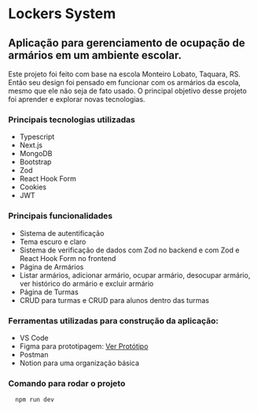 # Lockers System

## Aplicação para gerenciamento de ocupação de armários em um ambiente escolar.

Este projeto foi feito com base na escola Monteiro Lobato, Taquara, RS. Então seu design foi pensado em funcionar com os armários da escola, mesmo que ele não seja de fato usado. O principal objetivo desse projeto foi aprender e explorar novas tecnologias.
### Principais tecnologias utilizadas
- Typescript
- Next.js 
- MongoDB
- Bootstrap
- Zod
- React Hook Form
- Cookies
- JWT

### Principais funcionalidades
- Sistema de autentificação
- Tema escuro e claro
- Sistema de verificação de dados com Zod no backend e com Zod e React Hook Form no frontend
- Página de Armários
 - Listar armários, adicionar armário, ocupar armário, desocupar armário, ver histórico do armário e excluir armário
 - Página de Turmas
  - CRUD para turmas e CRUD para alunos dentro das turmas

### Ferramentas utilizadas para construção da aplicação:
- VS Code
- Figma para prototipagem: [Ver Protótipo](https://www.figma.com/design/ZKjzkBgz8DBxQdvEVh7ivI/Lockers-System?node-id=0-1&t=kBMuUBSB4qsSRKlW-1)
- Postman
- Notion para uma organização básica
### Comando para rodar o projeto

```bash
  npm run dev
```